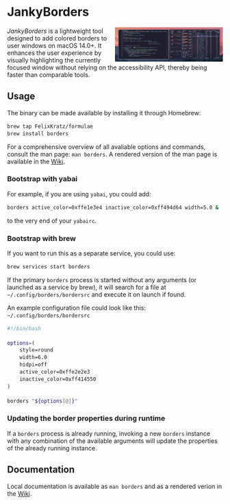 # JankyBorders

<img align="right" width="50%" src="images/screenshot.png" alt="Screenshot">

*JankyBorders* is a lightweight tool designed to add colored borders to
user windows on macOS 14.0+. It enhances the user experience by visually
highlighting the currently focused window without relying on the accessibility
API, thereby being faster than comparable tools.

## Usage
The binary can be made available by installing it through Homebrew:
```bash
brew tap FelixKratz/formulae
brew install borders
```

For a comprehensive overview of all avaliable options and commands, consult the
man page: `man borders`. A rendered version of the man page is available in the
[Wiki](https://github.com/FelixKratz/JankyBorders/wiki/Man-Page).

### Bootstrap with yabai
For example, if you are using `yabai`, you could add:
```bash
borders active_color=0xffe1e3e4 inactive_color=0xff494d64 width=5.0 &
```
to the very end of your `yabairc`.

### Bootstrap with brew
If you want to run this as a separate service, you could use:
```bash
brew services start borders
```
If the primary `borders` process is started without any arguments (or launched
as a service by brew), it will search for a file at
`~/.config/borders/bordersrc` and execute it on launch if found.

An example configuration file could look like this:
`~/.config/borders/bordersrc`
```bash
#!/bin/bash

options=(
	style=round
	width=6.0
	hidpi=off
	active_color=0xffe2e2e3
	inactive_color=0xff414550
)

borders "${options[@]}"
```

### Updating the border properties during runtime
If a `borders` process is already running, invoking a new `borders` instance
with any combination of the available arguments will update the properties of
the already running instance.

## Documentation
Local documentation is available as `man borders` and as a rendered verion in
the [Wiki](https://github.com/FelixKratz/JankyBorders/wiki/Man-Page).
